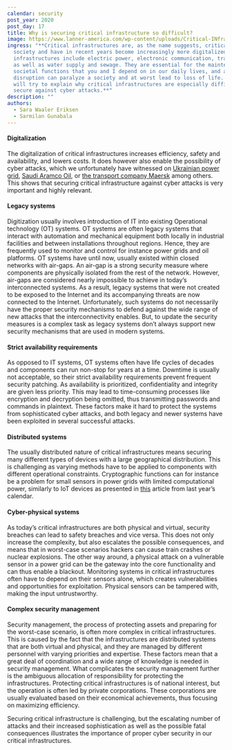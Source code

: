```yaml
---
calendar: security
post_year: 2020
post_day: 17
title: Why is securing critical infrastructure so difficult?
image: https://www.lanner-america.com/wp-content/uploads/Critical-INfrastructure-Protection-Challenges-2018.jpg
ingress: "**Critical infrastructures are, as the name suggests, critical to
  society and have in recent years become increasingly more digitalized. Such
  infrastructures include electric power, electronic communication, transport,
  as well as water supply and sewage. They are essential for the maintenance of
  societal functions that you and I depend on in our daily lives, and a
  disruption can paralyze a society and at worst lead to loss of life. Here, we
  will try to explain why critical infrastructures are especially difficult to
  secure against cyber attacks.**"
description: ""
authors:
  - Sara Waaler Eriksen
  - Sarmilan Gunabala
---
```

#### Digitalization

The digitalization of critical infrastructures increases efficiency, safety and availability, and lowers costs. It does however also enable the possibility of cyber attacks, which we unfortunately have witnessed on [Ukrainian power grid](https://www.wired.com/2016/03/inside-cunning-unprecedented-hack-ukraines-power-grid/), [Saudi Aramco Oil](https://money.cnn.com/2015/08/05/technology/aramco-hack/), or [the transport company Maersk](https://www.i-cio.com/management/insight/item/maersk-springing-back-from-a-catastrophic-cyber-attack) among others. This shows that securing critical infrastructure against cyber attacks is very important and highly relevant.



#### Legacy systems

Digitization usually involves introduction of IT into existing Operational technology (OT) systems. OT systems are often legacy systems that interact with automation and mechanical equipment both locally in industrial facilities and between installations throughout regions. Hence, they are frequently used to monitor and control for instance power grids and oil platforms. OT systems have until now, usually existed within closed networks with air-gaps. An air-gap is a strong security measure where components are physically isolated from the rest of the network. However, air-gaps are considered nearly impossible to achieve in today’s interconnected systems. As a result, legacy systems that were not created to be exposed to the Internet and its accompanying threats are now connected to the Internet. Unfortunately, such systems do not necessarily have the proper security mechanisms to defend against the wide range of new attacks that the interconnectivity enables. But, to update the security measures is a complex task as legacy systems don’t always support new security mechanisms that are used in modern systems.



#### Strict availability requirements

As opposed to IT systems, OT systems often have life cycles of decades and components can run non-stop for years at a time. Downtime is usually not acceptable, so their strict availability requirements prevent frequent security patching. As availability is prioritized, confidentiality and integrity are given less priority. This may lead to time-consuming processes like encryption and decryption being omitted, thus transmitting passwords and commands in plaintext. These factors make it hard to protect the systems from sophisticated cyber attacks, and both legacy and newer systems have been exploited in several successful attacks.

#### Distributed systems

The usually distributed nature of critical infrastructures means securing many different types of devices with a large geographical distribution. This is challenging as varying methods have to be applied to components with different operational constraints. Cryptographic functions can for instance be a problem for small sensors in power grids with limited computational power, similarly to IoT devices as presented in [this](https://security.christmas/2019/17) article from last year’s calendar.

#### Cyber-physical systems

As today’s critical infrastructures are both physical and virtual, security breaches can lead to safety breaches and vice versa. This does not only increase the complexity, but also escalates the possible consequences, and means that in worst-case scenarios hackers can cause train crashes or nuclear explosions. The other way around, a physical attack on a vulnerable sensor in a power grid can be the gateway into the core functionality and can thus enable a blackout. Monitoring systems in critical infrastructures often have to depend on their sensors alone, which creates vulnerabilities and opportunities for exploitation. Physical sensors can be tampered with, making the input untrustworthy.   

#### Complex security management

Security management, the process of protecting assets and preparing for the worst-case scenario, is often more complex in critical infrastructures. This is caused by the fact that the infrastructures are distributed systems that are both virtual and physical, and they are managed by different personnel with varying priorities and expertise. These factors mean that a great deal of coordination and a wide range of knowledge is needed in security management. What complicates the security management further is the ambiguous allocation of responsibility for protecting the infrastructures. Protecting critical infrastructures is of national interest, but the operation is often led by private corporations. These corporations are usually evaluated based on their economical achievements, thus focusing on maximizing efficiency.



Securing critical infrastructure is challenging, but the escalating number of attacks and their increased sophistication as well as the possible fatal consequences illustrates the importance of proper cyber security in our critical infrastructures.